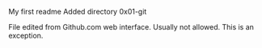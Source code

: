 My first readme
Added directory 0x01-git

File edited from Github.com web interface. 
Usually not allowed. 
This is an exception.
